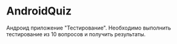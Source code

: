 # AndroidQuiz
Андроид приложение "Тестирование". Необходимо выполнить тестирование из 10 вопросов и получить результаты.
